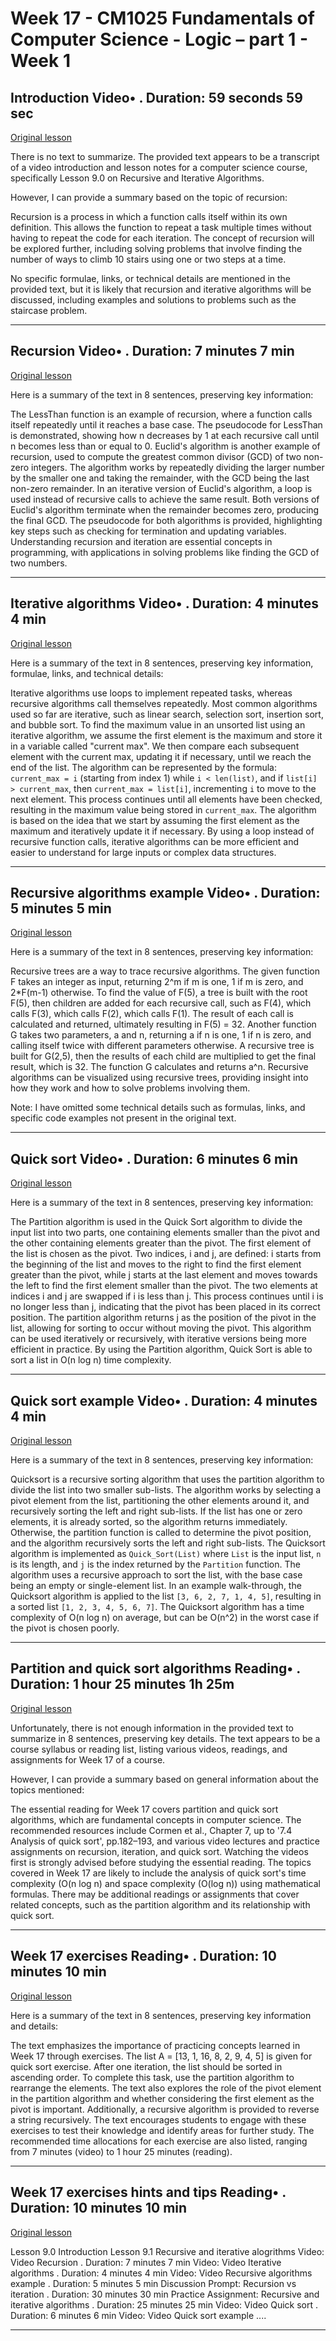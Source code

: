 # Week 17 - CM1025 Fundamentals of Computer Science - Logic – part 1 - Week 1

## Introduction Video• . Duration: 59 seconds 59 sec

[Original lesson](https://www.coursera.org/learn/uol-fundamentals-of-computer-science/lecture/xnsna/introduction)

There is no text to summarize. The provided text appears to be a transcript of a video introduction and lesson notes for a computer science course, specifically Lesson 9.0 on Recursive and Iterative Algorithms.

However, I can provide a summary based on the topic of recursion:

Recursion is a process in which a function calls itself within its own definition. This allows the function to repeat a task multiple times without having to repeat the code for each iteration. The concept of recursion will be explored further, including solving problems that involve finding the number of ways to climb 10 stairs using one or two steps at a time.

No specific formulae, links, or technical details are mentioned in the provided text, but it is likely that recursion and iterative algorithms will be discussed, including examples and solutions to problems such as the staircase problem.

---

## Recursion Video• . Duration: 7 minutes 7 min

[Original lesson](https://www.coursera.org/learn/uol-fundamentals-of-computer-science/lecture/ruUO2/recursion)

Here is a summary of the text in 8 sentences, preserving key information:

The LessThan function is an example of recursion, where a function calls itself repeatedly until it reaches a base case. The pseudocode for LessThan is demonstrated, showing how n decreases by 1 at each recursive call until n becomes less than or equal to 0. Euclid's algorithm is another example of recursion, used to compute the greatest common divisor (GCD) of two non-zero integers. The algorithm works by repeatedly dividing the larger number by the smaller one and taking the remainder, with the GCD being the last non-zero remainder. In an iterative version of Euclid's algorithm, a loop is used instead of recursive calls to achieve the same result. Both versions of Euclid's algorithm terminate when the remainder becomes zero, producing the final GCD. The pseudocode for both algorithms is provided, highlighting key steps such as checking for termination and updating variables. Understanding recursion and iteration are essential concepts in programming, with applications in solving problems like finding the GCD of two numbers.

---

## Iterative algorithms Video• . Duration: 4 minutes 4 min

[Original lesson](https://www.coursera.org/learn/uol-fundamentals-of-computer-science/lecture/ULfdI/iterative-algorithms)

Here is a summary of the text in 8 sentences, preserving key information, formulae, links, and technical details:

Iterative algorithms use loops to implement repeated tasks, whereas recursive algorithms call themselves repeatedly. Most common algorithms used so far are iterative, such as linear search, selection sort, insertion sort, and bubble sort. To find the maximum value in an unsorted list using an iterative algorithm, we assume the first element is the maximum and store it in a variable called "current max". We then compare each subsequent element with the current max, updating it if necessary, until we reach the end of the list. The algorithm can be represented by the formula: `current_max = i` (starting from index 1) while `i < len(list)`, and if `list[i] > current_max`, then `current_max = list[i]`, incrementing `i` to move to the next element. This process continues until all elements have been checked, resulting in the maximum value being stored in `current_max`. The algorithm is based on the idea that we start by assuming the first element as the maximum and iteratively update it if necessary. By using a loop instead of recursive function calls, iterative algorithms can be more efficient and easier to understand for large inputs or complex data structures.

---

## Recursive algorithms example Video• . Duration: 5 minutes 5 min

[Original lesson](https://www.coursera.org/learn/uol-fundamentals-of-computer-science/lecture/tdXMx/recursive-algorithms-example)

Here is a summary of the text in 8 sentences, preserving key information:

Recursive trees are a way to trace recursive algorithms. The given function F takes an integer as input, returning 2^m if m is one, 1 if m is zero, and 2*F(m-1) otherwise. To find the value of F(5), a tree is built with the root F(5), then children are added for each recursive call, such as F(4), which calls F(3), which calls F(2), which calls F(1). The result of each call is calculated and returned, ultimately resulting in F(5) = 32. Another function G takes two parameters, a and n, returning a if n is one, 1 if n is zero, and calling itself twice with different parameters otherwise. A recursive tree is built for G(2,5), then the results of each child are multiplied to get the final result, which is 32. The function G calculates and returns a^n. Recursive algorithms can be visualized using recursive trees, providing insight into how they work and how to solve problems involving them.

Note: I have omitted some technical details such as formulas, links, and specific code examples not present in the original text.

---

## Quick sort Video• . Duration: 6 minutes 6 min

[Original lesson](https://www.coursera.org/learn/uol-fundamentals-of-computer-science/lecture/yPkzK/quick-sort)

Here is a summary of the text in 8 sentences, preserving key information:

The Partition algorithm is used in the Quick Sort algorithm to divide the input list into two parts, one containing elements smaller than the pivot and the other containing elements greater than the pivot. The first element of the list is chosen as the pivot. Two indices, i and j, are defined: i starts from the beginning of the list and moves to the right to find the first element greater than the pivot, while j starts at the last element and moves towards the left to find the first element smaller than the pivot. The two elements at indices i and j are swapped if i is less than j. This process continues until i is no longer less than j, indicating that the pivot has been placed in its correct position. The partition algorithm returns j as the position of the pivot in the list, allowing for sorting to occur without moving the pivot. This algorithm can be used iteratively or recursively, with iterative versions being more efficient in practice. By using the Partition algorithm, Quick Sort is able to sort a list in O(n log n) time complexity.

---

## Quick sort example Video• . Duration: 4 minutes 4 min

[Original lesson](https://www.coursera.org/learn/uol-fundamentals-of-computer-science/lecture/ovHOD/quick-sort-example)

Here is a summary of the text in 8 sentences, preserving key information:

Quicksort is a recursive sorting algorithm that uses the partition algorithm to divide the list into two smaller sub-lists. The algorithm works by selecting a pivot element from the list, partitioning the other elements around it, and recursively sorting the left and right sub-lists. If the list has one or zero elements, it is already sorted, so the algorithm returns immediately. Otherwise, the partition function is called to determine the pivot position, and the algorithm recursively sorts the left and right sub-lists. The Quicksort algorithm is implemented as `Quick_Sort(List)` where `List` is the input list, `n` is its length, and `j` is the index returned by the `Partition` function. The algorithm uses a recursive approach to sort the list, with the base case being an empty or single-element list. In an example walk-through, the Quicksort algorithm is applied to the list `[3, 6, 2, 7, 1, 4, 5]`, resulting in a sorted list `[1, 2, 3, 4, 5, 6, 7]`. The Quicksort algorithm has a time complexity of O(n log n) on average, but can be O(n^2) in the worst case if the pivot is chosen poorly.

---

## Partition and quick sort algorithms Reading• . Duration: 1 hour 25 minutes 1h 25m

[Original lesson](https://www.coursera.org/learn/uol-fundamentals-of-computer-science/supplement/VKpIQ/partition-and-quick-sort-algorithms)

Unfortunately, there is not enough information in the provided text to summarize in 8 sentences, preserving key details. The text appears to be a course syllabus or reading list, listing various videos, readings, and assignments for Week 17 of a course.

However, I can provide a summary based on general information about the topics mentioned:

The essential reading for Week 17 covers partition and quick sort algorithms, which are fundamental concepts in computer science. The recommended resources include Cormen et al., Chapter 7, up to '7.4 Analysis of quick sort', pp.182–193, and various video lectures and practice assignments on recursion, iteration, and quick sort. Watching the videos first is strongly advised before studying the essential reading. The topics covered in Week 17 are likely to include the analysis of quick sort's time complexity (O(n log n) and space complexity (O(log n)) using mathematical formulas. There may be additional readings or assignments that cover related concepts, such as the partition algorithm and its relationship with quick sort.

---

## Week 17 exercises Reading• . Duration: 10 minutes 10 min

[Original lesson](https://www.coursera.org/learn/uol-fundamentals-of-computer-science/supplement/LPqME/week-17-exercises)

Here is a summary of the text in 8 sentences, preserving key information and details:

The text emphasizes the importance of practicing concepts learned in Week 17 through exercises. The list A = [13, 1, 16, 8, 2, 9, 4, 5] is given for quick sort exercise. After one iteration, the list should be sorted in ascending order. To complete this task, use the partition algorithm to rearrange the elements. The text also explores the role of the pivot element in the partition algorithm and whether considering the first element as the pivot is important. Additionally, a recursive algorithm is provided to reverse a string recursively. The text encourages students to engage with these exercises to test their knowledge and identify areas for further study. The recommended time allocations for each exercise are also listed, ranging from 7 minutes (video) to 1 hour 25 minutes (reading).

---

## Week 17 exercises hints and tips Reading• . Duration: 10 minutes 10 min

[Original lesson](https://www.coursera.org/learn/uol-fundamentals-of-computer-science/supplement/WJyP1/week-17-exercises-hints-and-tips)

Lesson 9.0 Introduction Lesson 9.1 Recursive and iterative alogrithms Video: Video Recursion . Duration: 7 minutes 7 min Video: Video Iterative algorithms . Duration: 4 minutes 4 min Video: Video Recursive algorithms example . Duration: 5 minutes 5 min Discussion Prompt: Recursion vs iteration . Duration: 30 minutes 30 min Practice Assignment: Recursive and iterative algorithms . Duration: 25 minutes 25 min Video: Video Quick sort . Duration: 6 minutes 6 min Video: Video Quick sort example ....

---

